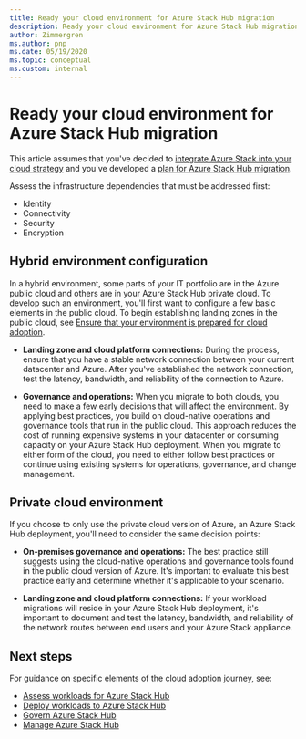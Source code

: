 ```yaml
---
title: Ready your cloud environment for Azure Stack Hub migration
description: Ready your cloud environment for Azure Stack Hub migration.
author: Zimmergren
ms.author: pnp
ms.date: 05/19/2020
ms.topic: conceptual
ms.custom: internal
---
```


# Ready your cloud environment for Azure Stack Hub migration

This article assumes that you've decided to [integrate Azure Stack into your cloud strategy](./index.md) and you've developed a [plan for Azure Stack Hub migration](./plan.md).

Assess the infrastructure dependencies that must be addressed first:

- Identity
- Connectivity
- Security
- Encryption

## Hybrid environment configuration

In a hybrid environment, some parts of your IT portfolio are in the Azure public cloud and others are in your Azure Stack Hub private cloud. To develop such an environment, you'll first want to configure a few basic elements in the public cloud. To begin establishing landing zones in the public cloud, see [Ensure that your environment is prepared for cloud adoption](../../ready/index.md).

- **Landing zone and cloud platform connections:** During the process, ensure that you have a stable network connection between your current datacenter and Azure. After you've established the network connection, test the latency, bandwidth, and reliability of the connection to Azure.

- **Governance and operations:** When you migrate to both clouds, you need to make a few early decisions that will affect the environment. By applying best practices, you build on cloud-native operations and governance tools that run in the public cloud. This approach reduces the cost of running expensive systems in your datacenter or consuming capacity on your Azure Stack Hub deployment. When you migrate to either form of the cloud, you need to either follow best practices or continue using existing systems for operations, governance, and change management.

## Private cloud environment

If you choose to only use the private cloud version of Azure, an Azure Stack Hub deployment, you'll need to consider the same decision points:

- **On-premises governance and operations:** The best practice still suggests using the cloud-native operations and governance tools found in the public cloud version of Azure. It's important to evaluate this best practice early and determine whether it's applicable to your scenario.

- **Landing zone and cloud platform connections:** If your workload migrations will reside in your Azure Stack Hub deployment, it's important to document and test the latency, bandwidth, and reliability of the network routes between end users and your Azure Stack appliance.

## Next steps

For guidance on specific elements of the cloud adoption journey, see:

- [Assess workloads for Azure Stack Hub](./migrate-assess.md)
- [Deploy workloads to Azure Stack Hub](./migrate-deploy.md)
- [Govern Azure Stack Hub](./govern.md)
- [Manage Azure Stack Hub](./manage.md)

